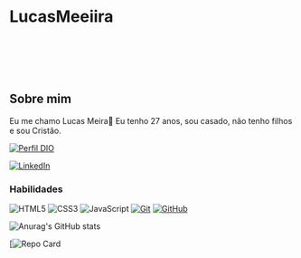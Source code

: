 
<h1>  LucasMeeiira</h1>
<br> </br> <br> </br>

<h2> Sobre mim </h2>

<p> Eu me chamo Lucas Meira👋
Eu tenho 27 anos, sou casado, não tenho filhos e sou Cristão.</p>

[![Perfil DIO](https://img.shields.io/badge/-Meu%20Perfil%20na%20DIO-333?style=for-the-badge)](https://www.dio.me/users/lucas_meeiira)

[![LinkedIn](https://img.shields.io/badge/-LinkedIn-333?style=for-the-badge&logo=linkedin&logoColor=80EE00)](https://www.linkedin.com/in/lucas-meira-desenvolvedor-front-end/)




### Habilidades

![HTML5](https://img.shields.io/badge/HTML-010?style=for-the-badge&logo=html5&logoColor=80EE00)
![CSS3](https://img.shields.io/badge/CSS3-333?style=for-the-badge&logo=css3&logoColor=80EE00)
![JavaScript](https://img.shields.io/badge/JavaScript-010?style=for-the-badge&logo=javascript&logoColor=80EE00)
[![Git](https://img.shields.io/badge/Git-333?style=for-the-badge&logo=git&logoColor=80EE00)](https://git-scm.com/doc)
[![GitHub](https://img.shields.io/badge/GitHub-010?style=for-the-badge&logo=github&logoColor=80EE00)](https://docs.github.com/)





![Anurag's GitHub stats](https://github-readme-stats.vercel.app/api?username=LucasMeeiira&anuraghazra&theme=dark&show_icons=true) 

[![Repo Card](https://github-readme-stats.vercel.app/api/pin/?username=LucasMeeiira&repo=dio-lab-open-source&bg_color=111&border_color=fff&show_icons=true&icon_color=fff&title_color=fff&text_color=FFF)